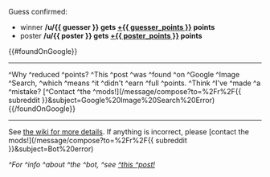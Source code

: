 Guess confirmed:

* winner **/u/{{ guesser }} gets [+{{ guesser_points }}](// "green") points**
* poster **/u/{{ poster }} gets [+{{ poster_points }}](// "blue") points**

{{#foundOnGoogle}}
***
^Why ^reduced ^points? ^This ^post ^was ^found ^on ^Google ^Image ^Search, ^which ^means ^it ^didn't ^earn ^full ^points. ^Think ^I've ^made ^a ^mistake? [^Contact ^the ^mods!](/message/compose?to=%2Fr%2F{{ subreddit }}&subject=Google%20Image%20Search%20Error)
{{/foundOnGoogle}}

***
See [the wiki for more details](https://www.reddit.com/r/GuessTheMovie/wiki/index). If anything is incorrect, please [contact the mods!](/message/compose?to=%2Fr%2F{{ subreddit }}&subject=Bot%20error)

*^For ^info ^about ^the ^bot, ^see [^this ^post!](https://redd.it/c7rp90)*